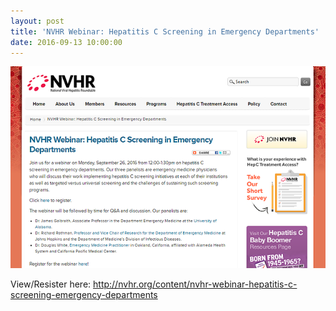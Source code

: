 ```yaml
---
layout: post
title: 'NVHR Webinar: Hepatitis C Screening in Emergency Departments'
date: 2016-09-13 10:00:00
---
```


![](/assets/images/nvhr-webinar-hepatitis-c-screening-in-emergency-departments.png)

View/Resister here: <http://nvhr.org/content/nvhr-webinar-hepatitis-c-screening-emergency-departments>
